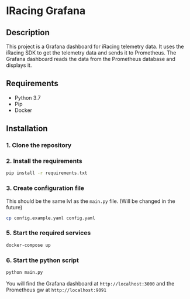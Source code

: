 # IRacing Grafana

## Description
This project is a Grafana dashboard for iRacing telemetry data. 
It uses the iRacing SDK to get the telemetry data and sends it to Prometheus. 
The Grafana dashboard reads the data from the Prometheus database and displays it.


## Requirements
- Python 3.7
- Pip
- Docker

## Installation

### 1. Clone the repository

### 2. Install the requirements
```bash
pip install -r requirements.txt
```

### 3. Create configuration file
This should be the same lvl as the `main.py` file. (Will be changed in the future)
```bash
cp config.example.yaml config.yaml
```

### 5. Start the required services
```bash
docker-compose up
```

### 6. Start the python script
```bash
python main.py
```

You will find the Grafana dashboard at `http://localhost:3000` and the Prometheus gw at `http://localhost:9091`
